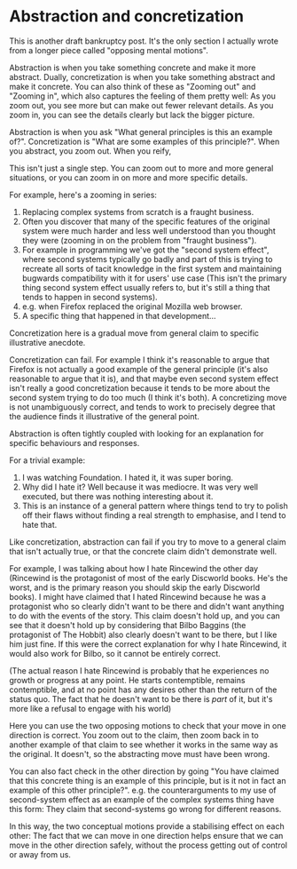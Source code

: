 # Abstraction and concretization

This is another draft bankruptcy post. It's the only section I actually wrote
from a longer piece called "opposing mental motions".

Abstraction is when you take something concrete and make it more
abstract. Dually, concretization is when you take something abstract and
make it concrete. You can also think of these as "Zooming out" and
"Zooming in", which also captures the feeling of them pretty well: As
you zoom out, you see more but can make out fewer relevant details. As
you zoom in, you can see the details clearly but lack the bigger
picture.

Abstraction is when you ask "What general principles is this an example
of?". Concretization is "What are some examples of this principle?".
When you abstract, you zoom out. When you reify,

This isn't just a single step. You can zoom out to more and more general
situations, or you can zoom in on more and more specific details.

For example, here's a zooming in series:

1.  Replacing complex systems from scratch is a fraught business.
2.  Often you discover that many of the specific features of the
    original system were much harder and less well understood than you
    thought they were (zooming in on the problem from "fraught
    business").
3.  For example in programming we've got the "second system effect",
    where second systems typically go
    badly and part
    of this is trying to recreate all sorts of tacit knowledge in the
    first system and maintaining bugwards compatibility with it for
    users' use case (This isn't the primary thing second system effect usually refers to, but it's still a thing that tends to happen in second systems).
4.  e.g. when Firefox replaced the original Mozilla web browser.
5.  A specific thing that happened in that development...

Concretization here is a gradual move from general claim to specific
illustrative anecdote.

Concretization can fail. For example I think it's reasonable to argue
that Firefox is not actually a good example of the general principle
(it's also reasonable to argue that it is), and that maybe even second
system effect isn't really a good concretization because it tends to be
more about the second system trying to do too much (I think it's both).
A concretizing move is not unambiguously correct, and tends to work to
precisely degree that the audience finds it illustrative of the general
point.

Abstraction is often tightly coupled with looking for an explanation for
specific behaviours and responses.

For a trivial example:

1.  I was watching Foundation. I hated it, it was super boring.
2.  Why did I hate it? Well because it was mediocre. It was very well
    executed, but there was nothing interesting about it.
3.  This is an instance of a general pattern where things tend to try to
    polish off their flaws without finding a real strength to emphasise,
    and I tend to hate that.

Like concretization, abstraction can fail if you try to move to a
general claim that isn't actually true, or that the concrete claim
didn't demonstrate well.

For example, I was talking about how I hate Rincewind the other day
(Rincewind is the protagonist of most of the early Discworld books. He's
the worst, and is the primary reason you should skip the early Discworld
books). I might have claimed that I hated Rincewind because he was a
protagonist who so clearly didn't want to be there and didn't want
anything to do with the events of the story. This claim doesn't hold up,
and you can see that it doesn't hold up by considering that Bilbo
Baggins (the protagonist of The Hobbit) also clearly doesn't want to be
there, but I like him just fine. If this were the correct explanation
for why I hate Rincewind, it would also work for Bilbo, so it cannot be
entirely correct.

(The actual reason I hate Rincewind is probably that he experiences no
growth or progress at any point. He starts contemptible, remains
contemptible, and at no point has any desires other than the return of
the status quo. The fact that he doesn't want to be there is *part* of
it, but it's more like a refusal to engage with his world)

Here you can use the two opposing motions to check that your move in one
direction is correct. You zoom out to the claim, then zoom back in to
another example of that claim to see whether it works in the same way as
the original. It doesn't, so the abstracting move must have been wrong.

You can also fact check in the other direction by going "You have
claimed that this concrete thing is an example of this principle, but is
it not in fact an example of this other principle?". e.g. the
counterarguments to my use of second-system effect as an example of the
complex systems thing have this form: They claim that second-systems go
wrong for different reasons.

In this way, the two conceptual motions provide a stabilising effect on
each other: The fact that we can move in one direction helps ensure that
we can move in the other direction safely, without the process getting
out of control or away from us.
